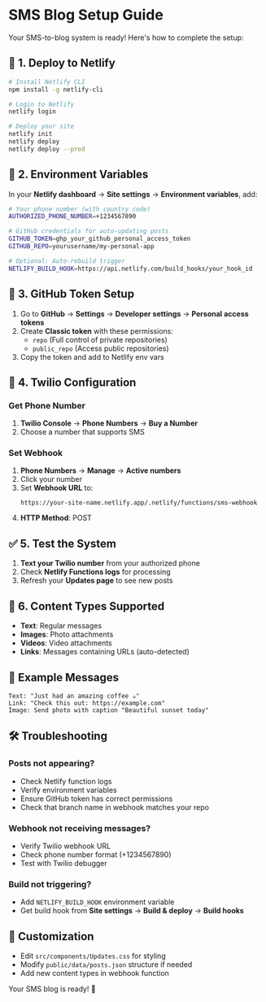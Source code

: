 # SMS Blog Setup Guide

Your SMS-to-blog system is ready! Here's how to complete the setup:

## 🚀 1. Deploy to Netlify

```bash
# Install Netlify CLI
npm install -g netlify-cli

# Login to Netlify
netlify login

# Deploy your site
netlify init
netlify deploy
netlify deploy --prod
```

## 🔑 2. Environment Variables

In your **Netlify dashboard** → **Site settings** → **Environment variables**, add:

```bash
# Your phone number (with country code)
AUTHORIZED_PHONE_NUMBER=+1234567890

# GitHub credentials for auto-updating posts
GITHUB_TOKEN=ghp_your_github_personal_access_token
GITHUB_REPO=yourusername/my-personal-app

# Optional: Auto-rebuild trigger
NETLIFY_BUILD_HOOK=https://api.netlify.com/build_hooks/your_hook_id
```

## 🔧 3. GitHub Token Setup

1. Go to **GitHub** → **Settings** → **Developer settings** → **Personal access tokens**
2. Create **Classic token** with these permissions:
   - `repo` (Full control of private repositories)
   - `public_repo` (Access public repositories)
3. Copy the token and add to Netlify env vars

## 📱 4. Twilio Configuration

### Get Phone Number
1. **Twilio Console** → **Phone Numbers** → **Buy a Number**
2. Choose a number that supports SMS

### Set Webhook
1. **Phone Numbers** → **Manage** → **Active numbers**
2. Click your number
3. Set **Webhook URL** to:
   ```
   https://your-site-name.netlify.app/.netlify/functions/sms-webhook
   ```
4. **HTTP Method**: POST

## ✅ 5. Test the System

1. **Text your Twilio number** from your authorized phone
2. Check **Netlify Functions logs** for processing
3. Refresh your **Updates page** to see new posts

## 📝 6. Content Types Supported

- **Text**: Regular messages
- **Images**: Photo attachments  
- **Videos**: Video attachments
- **Links**: Messages containing URLs (auto-detected)

## 🎯 Example Messages

```
Text: "Just had an amazing coffee ☕"
Link: "Check this out: https://example.com"
Image: Send photo with caption "Beautiful sunset today"
```

## 🛠️ Troubleshooting

### Posts not appearing?
- Check Netlify function logs
- Verify environment variables
- Ensure GitHub token has correct permissions
- Check that branch name in webhook matches your repo

### Webhook not receiving messages?
- Verify Twilio webhook URL
- Check phone number format (+1234567890)
- Test with Twilio debugger

### Build not triggering?
- Add `NETLIFY_BUILD_HOOK` environment variable
- Get build hook from **Site settings** → **Build & deploy** → **Build hooks**

## 🎨 Customization

- Edit `src/components/Updates.css` for styling
- Modify `public/data/posts.json` structure if needed
- Add new content types in webhook function

Your SMS blog is ready! 🎉
